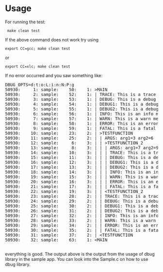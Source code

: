 Usage
=====

For running the test:

` make clean test`

If the above command does not work try using

`export CC=gcc; make clean test`

or

`export CC=xlc; make clean test`

If no error occurred and you saw something like:

<pre>
DBUG_OPTS=d:t:o:L:i:n:N:P:g
50930:     1: sample:    50:    1: &gt;MAIN
50930:     2: sample:    52:    1: | TRACE: This is a trace message
50930:     3: sample:    53:    1: | DEBUG: This is a debug message
50930:     4: sample:    54:    1: | DEBUG1: This is a debug message
50930:     5: sample:    55:    1: | DEBUG2: This is a debug message
50930:     6: sample:    56:    1: | INFO: This is an info message
50930:     7: sample:    57:    1: | WARN: This is a warn message
50930:     8: sample:    58:    1: | ERROR: This is an error message
50930:     9: sample:    59:    1: | FATAL: This is a fatal message
50930:    10: sample:    23:    2: | &gt;TESTFUNCTION
50930:    11: sample:    25:    2: | | ARGS: arg1=3 arg2=6
50930:    12: sample:     6:    3: | | &gt;TESTFUNCTION_2
50930:    13: sample:     8:    3: | | | ARGS: arg1=7 arg2=9 arg3=100
50930:    14: sample:    10:    3: | | | TRACE: This is a trace message
50930:    15: sample:    11:    3: | | | DEBUG: This is a debug message
50930:    16: sample:    12:    3: | | | DEBUG1: This is a debug message
50930:    17: sample:    13:    3: | | | DEBUG2: This is a debug message
50930:    18: sample:    14:    3: | | | INFO: This is an info message
50930:    19: sample:    15:    3: | | | WARN: This is a warn message
50930:    20: sample:    16:    3: | | | ERROR: This is an error message
50930:    21: sample:    17:    3: | | | FATAL: This is a fatal message
50930:    22: sample:    19:    3: | | &lt;TESTFUNCTION_2
50930:    23: sample:    28:    2: | | TRACE: This is a trace message
50930:    24: sample:    29:    2: | | DEBUG: This is a debug message
50930:    25: sample:    30:    2: | | DEBUG1: This is a debug message
50930:    26: sample:    31:    2: | | DEBUG2: This is a debug message
50930:    27: sample:    32:    2: | | INFO: This is an info message
50930:    28: sample:    33:    2: | | WARN: This is a warn message
50930:    29: sample:    34:    2: | | ERROR: This is an error message
50930:    30: sample:    35:    2: | | FATAL: This is a fatal message
50930:    31: sample:    37:    2: | &lt;TESTFUNCTION
50930:    32: sample:    63:    1: &lt;MAIN

</pre>


everything is good. The output above is the output from the usage of dbug library in the sample app. You can look into the Sample.c on how to use dbug library.
